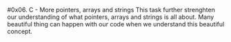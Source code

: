 #0x06. C - More pointers, arrays and strings
This task further strenghten our understanding of what pointers, arrays and strings is all about. 
Many beautiful thing can happen with our code when we understand this beautiful concept.

